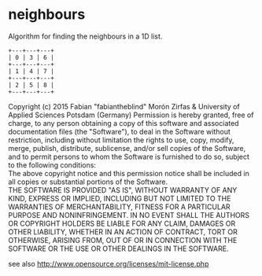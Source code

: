 neighbours
==========

Algorithm for finding the neighbours in a 1D list. 

    +---+---+---+
    | 0 | 3 | 6 |
    +---+---+---+
    | 1 | 4 | 7 |
    +---+---+---+
    | 2 | 5 | 8 |
    +---+---+---+


Copyright (c)  2015 Fabian "fabiantheblind" Morón Zirfas & University of Applied Sciences Potsdam (Germany)
Permission is hereby granted, free of charge, to any person obtaining a copy of this software and associated documentation files (the "Software"), to deal in the Software  without restriction, including without limitation the rights to use, copy, modify, merge, publish, distribute, sublicense, and/or sell copies of the Software, and to  permit persons to whom the Software is furnished to do so, subject to the following conditions:  
The above copyright notice and this permission notice shall be included in all copies or substantial portions of the Software.  
THE SOFTWARE IS PROVIDED "AS IS", WITHOUT WARRANTY OF ANY KIND, EXPRESS OR IMPLIED, INCLUDING BUT NOT LIMITED TO THE WARRANTIES OF MERCHANTABILITY, FITNESS FOR A  PARTICULAR PURPOSE AND NONINFRINGEMENT. IN NO EVENT SHALL THE AUTHORS OR COPYRIGHT HOLDERS BE LIABLE FOR ANY CLAIM, DAMAGES OR OTHER LIABILITY, WHETHER IN AN ACTION OF  CONTRACT, TORT OR OTHERWISE, ARISING FROM, OUT OF OR IN CONNECTION WITH THE SOFTWARE OR THE USE OR OTHER DEALINGS IN THE SOFTWARE.  

see also http://www.opensource.org/licenses/mit-license.php

